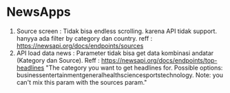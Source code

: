 # NewsApps
1. Source screen : Tidak bisa endless scrolling. karena API tidak support. hanyya ada filter by category dan country. reff : https://newsapi.org/docs/endpoints/sources
2. API load data news : Parameter tidak bisa get data kombinasi andatar (Kategory dan Source). Reff : https://newsapi.org/docs/endpoints/top-headlines "The category you want to get headlines for. Possible options: businessentertainmentgeneralhealthsciencesportstechnology. Note: you can't mix this param with the sources param."

